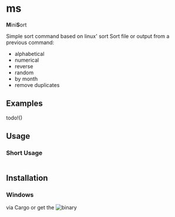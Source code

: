 # ms

**M**ini**S**ort

Simple sort command based on linux' sort
Sort file or output from a previous command:
- alphabetical
- numerical
- reverse
- random
- by month
- remove duplicates

## Examples

todo!()

## Usage

### Short Usage

```
```

## Installation

### Windows

via Cargo or get the ![binary](https://github.com/Phydon/ms/releases)
